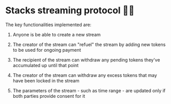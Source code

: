 # Stacks streaming protocol :man_in_tuxedo:

The key functionalities implemented are:

1. Anyone is be able to create a new stream

2. The creator of the stream can "refuel" the stream by adding new tokens to be used for ongoing payment

3. The recipient of the stream can withdraw any pending tokens they've accumulated up until that point

4. The creator of the stream can withdraw any excess tokens that may have been locked in the stream

5. The parameters of the stream - such as time range - are updated only if both parties provide consent for it
